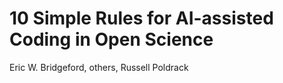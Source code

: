 # 10 Simple Rules for AI-assisted Coding in Open Science

Eric W. Bridgeford, others, Russell Poldrack
